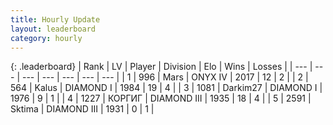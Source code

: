 ```yaml
---
title: Hourly Update
layout: leaderboard
category: hourly
---
```


{: .leaderboard}
| Rank | LV | Player | Division | Elo | Wins | Losses |
| --- | --- | --- | --- | --- | --- | --- |
| <span data-change="0">1</span> | 996 | <span title="ID: 651782">Mаrs</span> | ONYX IV | <span data-change="14">2017</span> | <span data-change="1">12</span> | <span data-change="0">2</span> |
| <span data-change="1">2</span> | 564 | <span title="ID: 487157">Kalus</span> | DIAMOND I | <span data-change="18">1984</span> | <span data-change="5">19</span> | <span data-change="1">4</span> |
| <span data-change="-1">3</span> | 1081 | <span title="ID: 694036">Darkim27</span> | DIAMOND I | <span data-change="0">1976</span> | <span data-change="0">9</span> | <span data-change="0">1</span> |
| <span data-change="0">4</span> | 1227 | <span title="ID: 92077">КОРГИГ</span> | DIAMOND III | <span data-change="0">1935</span> | <span data-change="0">18</span> | <span data-change="0">4</span> |
| <span data-change="0">5</span> | 2591 | <span title="ID: 353063">Sktima</span> | DIAMOND III | <span data-change="0">1931</span> | <span data-change="0">0</span> | <span data-change="0">1</span> |